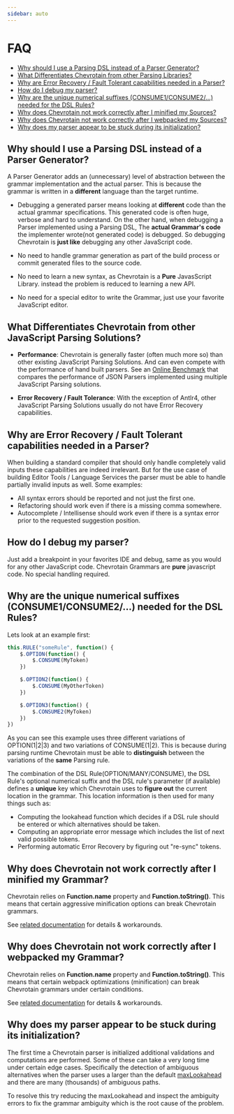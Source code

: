 ```yaml
---
sidebar: auto
---
```


# FAQ

-   [Why should I use a Parsing DSL instead of a Parser Generator?](#VS_GENERATORS)
-   [What Differentiates Chevrotain from other Parsing Libraries?](#VS_OTHERS)
-   [Why are Error Recovery / Fault Tolerant capabilities needed in a Parser?](#WHY_ERROR_RECOVERY)
-   [How do I debug my parser?](##DEBUGGING)
-   [Why are the unique numerical suffixes (CONSUME1/CONSUME2/...) needed for the DSL Rules?](#NUMERICAL_SUFFIXES)
-   [Why does Chevrotain not work correctly after I minified my Sources?](#MINIFIED)
-   [Why does Chevrotain not work correctly after I webpacked my Sources?](#WEBPACK)
-   [Why does my parser appear to be stuck during its initialization?](#STUCK_AMBIGUITY)

## Why should I use a Parsing DSL instead of a Parser Generator?

A Parser Generator adds an (unnecessary) level of abstraction between the grammar implementation and the actual parser.
This is because the grammar is written in a **different** language than the target runtime.

-   Debugging a generated parser means looking at **different** code than the actual grammar specifications.
    This generated code is often huge, verbose and hard to understand. On the other hand, when debugging a Parser
    implemented using a Parsing DSL, The **actual Grammar's code** the implementer wrote(not generated code) is debugged.
    So debugging Chevrotain is **just like** debugging any other JavaScript code.

-   No need to handle grammar generation as part of the build process or commit generated files to the source code.

-   No need to learn a new syntax, as Chevrotain is a **Pure** JavasScript Library. instead the problem is reduced to learning a new API.

-   No need for a special editor to write the Grammar, just use your favorite JavaScript editor.

## What Differentiates Chevrotain from other JavaScript Parsing Solutions?

-   **Performance**: Chevrotain is generally faster (often much more so) than other existing JavaScript Parsing Solutions.
    And can even compete with the performance of hand built parsers.
    See an [Online Benchmark](https://sap.github.io/chevrotain/performance/) that compares the performance of JSON Parsers implemented using multiple JavaScript Parsing solutions.

-   **Error Recovery / Fault Tolerance**: With the exception of Antlr4, other JavaScript Parsing Solutions usually do not have Error Recovery capabilities.

## Why are Error Recovery / Fault Tolerant capabilities needed in a Parser?

When building a standard compiler that should only handle completely valid inputs these capabilities are indeed irrelevant.
But for the use case of building Editor Tools / Language Services the parser must be able to handle partially invalid inputs as well.
Some examples:

-   All syntax errors should be reported and not just the first one.
-   Refactoring should work even if there is a missing comma somewhere.
-   Autocomplete / Intellisense should work even if there is a syntax error prior to the requested suggestion position.

## How do I debug my parser?

Just add a breakpoint in your favorites IDE and debug, same as you would for any other JavaScript code.
Chevrotain Grammars are **pure** javascript code. No special handling required.

## Why are the unique numerical suffixes (CONSUME1/CONSUME2/...) needed for the DSL Rules?

Lets look at an example first:

```javascript
this.RULE("someRule", function() {
    $.OPTION(function() {
        $.CONSUME(MyToken)
    })

    $.OPTION2(function() {
        $.CONSUME(MyOtherToken)
    })

    $.OPTION3(function() {
        $.CONSUME2(MyToken)
    })
})
```

As you can see this example uses three different variations of OPTION(1|2|3) and two variations of CONSUME(1|2).
This is because during parsing runtime Chevrotain must be able to **distinguish** between the variations of the **same** Parsing rule.

The combination of the DSL Rule(OPTION/MANY/CONSUME), the DSL Rule's optional numerical suffix and the DSL rule's parameter (if available)
defines a **unique** key which Chevrotain uses to **figure out** the current location in the grammar. This location information is then
used for many things such as:

-   Computing the lookahead function which decides if a DSL rule should be entered or which alternatives should be taken.
-   Computing an appropriate error message which includes the list of next valid possible tokens.
-   Performing automatic Error Recovery by figuring out "re-sync" tokens.

## Why does Chevrotain not work correctly after I minified my Grammar?

Chevrotain relies on **Function.name** property and **Function.toString()**.
This means that certain aggressive minification options can break Chevrotain grammars.

See [related documentation](https://github.com/SAP/chevrotain/blob/master/examples/parser/minification/README.md) for details & workarounds.

## Why does Chevrotain not work correctly after I webpacked my Grammar?

Chevrotain relies on **Function.name** property and **Function.toString()**.
This means that certain webpack optimizations (minification) can break Chevrotain grammars under
certain conditions.

See [related documentation](https://github.com/SAP/chevrotain/blob/master/examples/parser/webpack/README.md) for details & workarounds.

## Why does my parser appear to be stuck during its initialization?

The first time a Chevrotain parser is initialized additional validations and computations are performed.
Some of these can take a very long time under certain edge cases. Specifically the detection of ambiguous alternatives
when the parser uses a larger than the default [maxLookahead](https://sap.github.io/chevrotain/documentation/4_3_1/interfaces/iparserconfig.html#maxlookahead)
and there are many (thousands) of ambiguous paths.

To resolve this try reducing the maxLookahead and inspect the ambiguity errors to fix
the grammar ambiguity which is the root cause of the problem.

